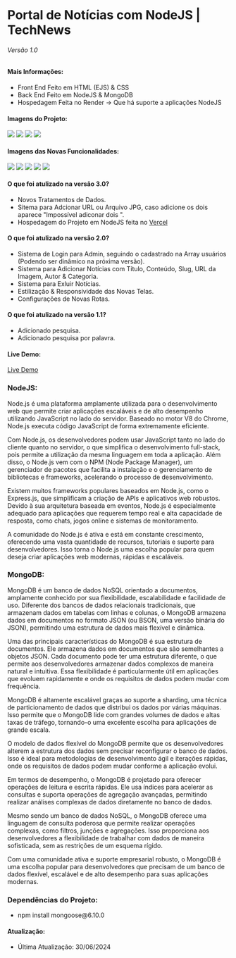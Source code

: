 <h1>Portal de Notícias com NodeJS | TechNews</h1>
<h6>Versão 1.0</h6>

<h4>Mais Informações:</h4>
<ul>
  <li>Front End Feito em HTML (EJS) & CSS</li>
  <li>Back End Feito em NodeJS & MongoDB</li>
  <li>Hospedagem Feita no Render -> Que há suporte a aplicações NodeJS</li>
</ul>

<h4>Imagens do Projeto:</h4>
<img src="https://uploaddeimagens.com.br/images/004/806/656/full/thumbnail.png?1719721117"/>
<img src="https://uploaddeimagens.com.br/images/004/806/657/full/thumbnail.png?1719721303"/>
<img src="https://uploaddeimagens.com.br/images/004/806/659/full/thumbnail.png?1719721393"/>
<img src="https://uploaddeimagens.com.br/images/004/806/660/full/thumbnail.png?1719721463"/>

<h4>Imagens das Novas Funcionalidades:</h4>
<img src="https://uploaddeimagens.com.br/images/004/807/728/full/insta.png?1720019656"/>
<img src="https://uploaddeimagens.com.br/images/004/807/729/full/thumbnail02.png?1720019766"/>
<img src="https://uploaddeimagens.com.br/images/004/807/730/full/insta.png?1720019840"/>
<img src="https://uploaddeimagens.com.br/images/004/807/732/full/insta.png?1720019918"/>
<img src="https://uploaddeimagens.com.br/images/004/807/734/full/thumbnail02.png?1720019981"/>

<h4>O que foi atulizado na versão 3.0?</h4>
<ul>
  <li>Novos Tratamentos de Dados.</li>
  <li>Sitema para Adcionar URL ou Arquivo JPG, caso adicione os dois aparece "Impossível adiconar dois ".</li>
  <li>Hospedagem do Projeto em NodeJS feita no <a href="https://portal-noticias-nodejs-3-0.onrender.com/">Vercel</a></li>
</ul>

<h4>O que foi atulizado na versão 2.0?</h4>
<ul>
  <li>Sistema de Login para Admin, seguindo o cadastrado na Array usuários (Podendo ser dinâmico na próxima versão).</li>
  <li>Sistema para Adicionar Notícias com Título, Conteúdo, Slug, URL da Imagem, Autor & Categoria.</li>
  <li>Sistema para Exluir Notícias.</li>
  <li>Estilização & Responsividade das Novas Telas.</li>
  <li>Configurações de Novas Rotas.</li>
</ul>

<h4>O que foi atulizado na versão 1.1?</h4>
<ul>
  <li>Adicionado pesquisa.</li>
  <li>Adicionado pesquisa por palavra.</li>
</ul>

<h4>Live Demo:</h4>
<a href="https://technews-hxey.onrender.com/">Live Demo</a>


<h3>NodeJS:</h3>
<p>Node.js é uma plataforma amplamente utilizada para o desenvolvimento web que permite criar aplicações escaláveis e de alto desempenho utilizando JavaScript no lado do servidor. Baseado no motor V8 do Chrome, Node.js executa código JavaScript de forma extremamente eficiente.</p>

<p>Com Node.js, os desenvolvedores podem usar JavaScript tanto no lado do cliente quanto no servidor, o que simplifica o desenvolvimento full-stack, pois permite a utilização da mesma linguagem em toda a aplicação. Além disso, o Node.js vem com o NPM (Node Package Manager), um gerenciador de pacotes que facilita a instalação e o gerenciamento de bibliotecas e frameworks, acelerando o processo de desenvolvimento.</p>

<p>Existem muitos frameworks populares baseados em Node.js, como o Express.js, que simplificam a criação de APIs e aplicativos web robustos. Devido à sua arquitetura baseada em eventos, Node.js é especialmente adequado para aplicações que requerem tempo real e alta capacidade de resposta, como chats, jogos online e sistemas de monitoramento.</p>

<p>A comunidade do Node.js é ativa e está em constante crescimento, oferecendo uma vasta quantidade de recursos, tutoriais e suporte para desenvolvedores. Isso torna o Node.js uma escolha popular para quem deseja criar aplicações web modernas, rápidas e escaláveis.</p>

<h3>MongoDB:</h3>
<p>MongoDB é um banco de dados NoSQL orientado a documentos, amplamente conhecido por sua flexibilidade, escalabilidade e facilidade de uso. Diferente dos bancos de dados relacionais tradicionais, que armazenam dados em tabelas com linhas e colunas, o MongoDB armazena dados em documentos no formato JSON (ou BSON, uma versão binária do JSON), permitindo uma estrutura de dados mais flexível e dinâmica.</p>
<p>Uma das principais características do MongoDB é sua estrutura de documentos. Ele armazena dados em documentos que são semelhantes a objetos JSON. Cada documento pode ter uma estrutura diferente, o que permite aos desenvolvedores armazenar dados complexos de maneira natural e intuitiva. Essa flexibilidade é particularmente útil em aplicações que evoluem rapidamente e onde os requisitos de dados podem mudar com frequência.</p>
<p>MongoDB é altamente escalável graças ao suporte a sharding, uma técnica de particionamento de dados que distribui os dados por várias máquinas. Isso permite que o MongoDB lide com grandes volumes de dados e altas taxas de tráfego, tornando-o uma excelente escolha para aplicações de grande escala.</p>
<p>O modelo de dados flexível do MongoDB permite que os desenvolvedores alterem a estrutura dos dados sem precisar reconfigurar o banco de dados. Isso é ideal para metodologias de desenvolvimento ágil e iterações rápidas, onde os requisitos de dados podem mudar conforme a aplicação evolui.</p>
<p>Em termos de desempenho, o MongoDB é projetado para oferecer operações de leitura e escrita rápidas. Ele usa índices para acelerar as consultas e suporta operações de agregação avançadas, permitindo realizar análises complexas de dados diretamente no banco de dados.</p>
<p>Mesmo sendo um banco de dados NoSQL, o MongoDB oferece uma linguagem de consulta poderosa que permite realizar operações complexas, como filtros, junções e agregações. Isso proporciona aos desenvolvedores a flexibilidade de trabalhar com dados de maneira sofisticada, sem as restrições de um esquema rígido.</p>
<p>Com uma comunidade ativa e suporte empresarial robusto, o MongoDB é uma escolha popular para desenvolvedores que precisam de um banco de dados flexível, escalável e de alto desempenho para suas aplicações modernas.</p>

<h3>Dependências do Projeto:</h3>
<ul>
  <li>npm install mongoose@6.10.0</li>
</ul>

<h4>Atualização:</h4>
<ul>
  <li>Última Atualização: 30/06/2024</li>
</ul>
